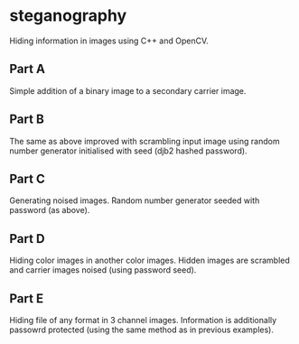 # steganography
Hiding information in images using C++ and OpenCV.

## Part A
Simple addition of a binary image to a secondary carrier image.

## Part B
The same as above improved with scrambling input image using random number generator initialised with seed (djb2 hashed password).

## Part C
Generating noised images. Random number generator seeded with password (as above).

## Part D
Hiding color images in another color images. Hidden images are scrambled and carrier images noised (using password seed).

## Part E
Hiding file of any format in 3 channel images. Information is additionally passowrd protected (using the same method as in previous examples).
